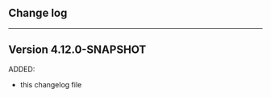 ## Change log
----------------------

Version 4.12.0-SNAPSHOT
-------------

ADDED:
 
- this changelog file
